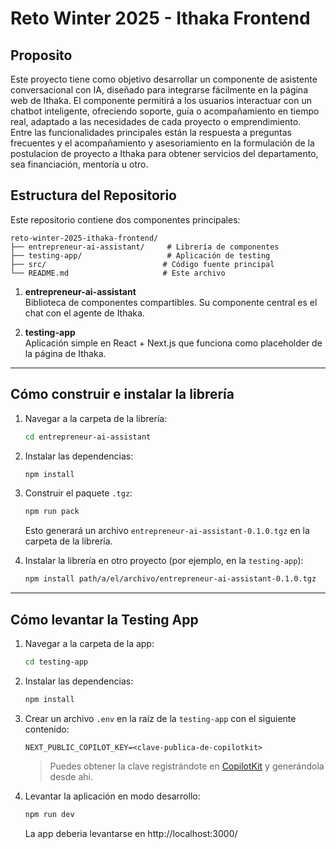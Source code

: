 # Reto Winter 2025 - Ithaka Frontend

## Proposito  
Este proyecto tiene como objetivo desarrollar un componente de asistente conversacional con IA, diseñado para integrarse 
fácilmente en la página web de Ithaka. El componente permitirá a los usuarios interactuar con un chatbot inteligente, 
ofreciendo soporte, guía o acompañamiento en tiempo real, adaptado a las necesidades de cada proyecto o emprendimiento.  
Entre las funcionalidades principales están la respuesta a preguntas frecuentes y el acompañamiento y asesoriamiento en la 
formulación de la postulacion de proyecto a Ithaka para obtener servicios del departamento, sea financiación, mentoría u otro.


## Estructura del Repositorio

Este repositorio contiene dos componentes principales:
```
reto-winter-2025-ithaka-frontend/
├── entrepreneur-ai-assistant/     # Librería de componentes
├── testing-app/                   # Aplicación de testing
├── src/                          # Código fuente principal
└── README.md                     # Este archivo
```

1. **entrepreneur-ai-assistant**  
   Biblioteca de componentes compartibles. Su componente central es el chat con el agente de Ithaka.

2. **testing-app**  
   Aplicación simple en React + Next.js que funciona como placeholder de la página de Ithaka.

---

## Cómo construir e instalar la librería

1. Navegar a la carpeta de la librería:
    ```bash
    cd entrepreneur-ai-assistant
    ```

2. Instalar las dependencias:
    ```bash
    npm install
    ```

3. Construir el paquete `.tgz`:
    ```bash
    npm run pack
    ```
    Esto generará un archivo `entrepreneur-ai-assistant-0.1.0.tgz` en la carpeta de la librería.

4. Instalar la librería en otro proyecto (por ejemplo, en la `testing-app`):
    ```bash
    npm install path/a/el/archivo/entrepreneur-ai-assistant-0.1.0.tgz
    ```

---

## Cómo levantar la Testing App

1. Navegar a la carpeta de la app:
    ```bash
    cd testing-app
    ```

2. Instalar las dependencias:
    ```bash
    npm install
    ```

3. Crear un archivo `.env` en la raíz de la `testing-app` con el siguiente contenido:
    ```env
    NEXT_PUBLIC_COPILOT_KEY=<clave-publica-de-copilotkit>
    ```
    > Puedes obtener la clave registrándote en [CopilotKit](https://cloud.copilotkit.ai/dashboard) y generándola desde ahi.

4. Levantar la aplicación en modo desarrollo:
    ```bash
    npm run dev
    ```

    La app deberia levantarse en http://localhost:3000/
